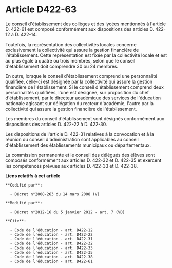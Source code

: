 # Article D422-63

Le conseil d'établissement des collèges et des lycées mentionnés à l'article D. 422-61 est composé conformément aux
dispositions des articles D. 422-12 à D. 422-14. 

Toutefois, la représentation des collectivités locales concerne exclusivement la collectivité qui assure la gestion
financière de l'établissement. Cette représentation est fixée par la collectivité locale et est au plus égale à quatre ou
trois membres, selon que le conseil d'établissement doit comprendre 30 ou 24 membres. 

En outre, lorsque le conseil d'établissement comprend une personnalité qualifiée, celle-ci est désignée par la collectivité
qui assure la gestion financière de l'établissement. Si le conseil d'établissement comprend deux personnalités qualifiées,
l'une est désignée, sur proposition du chef d'établissement, par               le directeur académique des services de
l'éducation nationale agissant sur délégation du recteur d'académie, l'autre par la collectivité qui assure la gestion
financière de l'établissement. 

Les membres du conseil d'établissement sont désignés conformément aux dispositions des articles D. 422-22 à D. 422-30. 

Les dispositions de l'article D. 422-31 relatives à la convocation et à la réunion du conseil d'administration sont
applicables au conseil d'établissement des établissements municipaux ou départementaux. 

La commission permanente et le conseil des délégués des élèves sont composés conformément aux articles D. 422-32 et D. 422-35
et exercent les compétences prévues aux articles D. 422-33 et D. 422-38.

**Liens relatifs à cet article**

	**Codifié par**:

	  - Décret n°2008-263 du 14 mars 2008 (V)

	**Modifié par**:

	  - Décret n°2012-16 du 5 janvier 2012 - art. 7 (VD)

	**Cite**:

	  - Code de l'éducation - art. D422-12
	  - Code de l'éducation - art. D422-22
	  - Code de l'éducation - art. D422-31
	  - Code de l'éducation - art. D422-32
	  - Code de l'éducation - art. D422-33
	  - Code de l'éducation - art. D422-35
	  - Code de l'éducation - art. D422-38
	  - Code de l'éducation - art. D422-61
